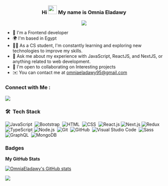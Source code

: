 <h3 align="center">Hi  <img src="https://media.giphy.com/media/hvRJCLFzcasrR4ia7z/giphy.gif" width="28"> My name is Omnia Eladawy</h3>
<p align="center">
  <a href="https://github.com/DenverCoder1/readme-typing-svg"><img src="https://readme-typing-svg.herokuapp.com/?lines=Frontend-developer;Always%20learning%20new%20things&font=Fira%20Code&center=true&width=440&height=45&color=f75c7e&vCenter=true&size=22"></a>
</p> 

- 🏢 I'm a Frontend developer
- 🌍 I'm based in Egypt
- 👨‍💻 As a CS student, I'm constantly learning and exploring new technologies to improve my skills.
- 💬 Ask me about my experience with JavaScript, ReactJS, and NextJS, or anything related to web development.
- 🤝 I'm open to collaborating on Interesting projects
- ✉️  You can contact me at omniaeladawy95@gmail.com

### Connect with Me :

<a href="https://www.linkedin.com/in/omniaeladawy/" target="_blank"><img src="https://img.shields.io/badge/-Omnia%20Eladawy-0077B5?style=for-the-badge&logo=Linkedin&logoColor=white"/></a>

### 🛠 &nbsp;Tech Stack
![JavaScript](https://img.shields.io/badge/-JavaScript-05122A?style=flat&logo=javascript)&nbsp;
![Bootstrap](https://img.shields.io/badge/-Bootstrap-05122A?style=flat&logo=bootstrap&logoColor=563D7C)&nbsp;
![HTML](https://img.shields.io/badge/-HTML-05122A?style=flat&logo=HTML5)&nbsp;
![CSS](https://img.shields.io/badge/-CSS-05122A?style=flat&logo=CSS3&logoColor=1572B6)&nbsp;
![React.js](https://img.shields.io/badge/-React-05122A?style=flat&logo=react)
![Next.js](https://img.shields.io/badge/-Next.js-05122A?style=flat&logo=next)
![Redux](https://img.shields.io/badge/-Redux-05122A?style=flat&logo=redux)
![TypeScript](https://img.shields.io/badge/-Typescript-05122A?style=flat&logo=typescript)
![Node.js](https://img.shields.io/badge/-Node.js-05122A?style=flat&logo=node.js&logoColor=339933)&nbsp;
![Git](https://img.shields.io/badge/-Git-05122A?style=flat&logo=git)&nbsp;
![GitHub](https://img.shields.io/badge/-GitHub-05122A?style=flat&logo=github)&nbsp;
![Visual Studio Code](https://img.shields.io/badge/-Visual%20Studio%20Code-05122A?style=flat&logo=visual-studio-code&logoColor=007ACC)&nbsp;
![Sass](https://img.shields.io/badge/-Sass-05122A?style=flat&logo=sass)&nbsp;
![GraphQL](https://img.shields.io/badge/-GraphQL-05122A?style=flat&logo=GraphQL)&nbsp;
![MongoDB](https://img.shields.io/badge/-MongoDB-05122A?style=flat&logo=MongoDB)&nbsp;

### Badges

<b>My GitHub Stats</b>

<a href="http://www.github.com/OmniaEladawy"><img src="https://github-readme-stats.vercel.app/api?username=OmniaEladawy&show_icons=true&hide=&count_private=true&title_color=0891b2&text_color=ffffff&icon_color=0891b2&bg_color=1c1917&hide_border=true&show_icons=true" alt="OmniaEladawy's GitHub stats" /></a>

<a href="http://www.github.com/OmniaEladawy"><img src="https://github-readme-streak-stats.herokuapp.com/?user=OmniaEladawy&stroke=ffffff&background=1c1917&ring=0891b2&fire=0891b2&currStreakNum=ffffff&currStreakLabel=0891b2&sideNums=ffffff&sideLabels=ffffff&dates=ffffff&hide_border=true" /></a>

